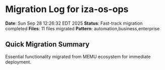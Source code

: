 # Migration Log for iza-os-ops

**Date**: Sun Sep 28 12:26:32 EDT 2025
**Status**: Fast-track migration completed
**Files**:       11 files migrated
**Pattern**: automation,business,enterprise

## Quick Migration Summary
Essential functionality migrated from MEMU ecosystem for immediate deployment.

